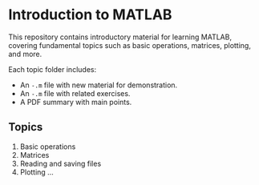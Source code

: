 # Introduction to MATLAB 

This repository contains introductory material for learning MATLAB, covering fundamental topics such as basic operations, matrices, plotting, and more. 

Each topic folder includes: 
- An `-.m` file with new material for demonstration. 
- An `-.m` file with related exercises. 
- A PDF summary with main points. 

## Topics 
1. Basic operations
2. Matrices 
3. Reading and saving files 
4. Plotting
…
